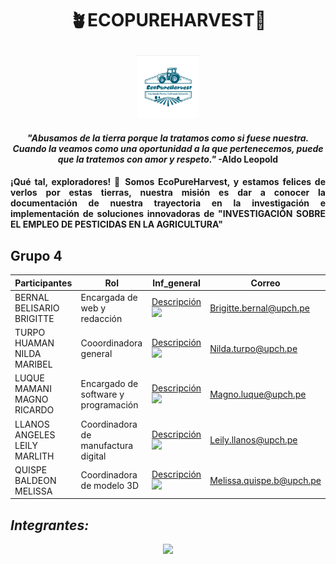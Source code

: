 # <p align="center">🪴ECOPUREHARVEST🌱</p>
<p align="center">
  <img src="https://github.com/Fx2048/Team_4_FdD/blob/main/Im%C3%A1genes/logo.jpg" width="100" style="margin: auto;">
</p>



#### <p align="center"> ***"Abusamos de la tierra porque la tratamos como si fuese nuestra. Cuando la veamos como una oportunidad a la que pertenecemos, puede que la tratemos con amor y respeto."*** -Aldo Leopold</p>

#### <p align="justify">¡Qué tal, exploradores! 🤠 Somos EcoPureHarvest, y estamos felices de verlos por estas tierras, nuestra misión es dar a conocer la documentación de nuestra trayectoria en la investigación e implementación de soluciones innovadoras de "INVESTIGACIÓN SOBRE EL EMPLEO DE PESTICIDAS EN LA AGRICULTURA"</p>


## Grupo 4
| Participantes | Rol | Inf_general | Correo |
| --- | --- | --- | ---|
| BERNAL BELISARIO BRIGITTE | Encargada de web y redacción | [Descripción](https://github.com/Fx2048/Team_4_FdD/blob/main/FdD/Entregables/Qui%C3%A9nes_conformamos/Brigitte_Bernal.png) <img src="https://github.com/Fx2048/Team_4_FdD/blob/main/FdD/Entregables/Qui%C3%A9nes_conformamos/Brigitte_Bernal.png" width="20" style="margin: auto;">| Brigitte.bernal@upch.pe |
| TURPO HUAMAN NILDA MARIBEL | Cooordinadora general | [Descripción](https://github.com/Fx2048/Team_4_FdD/blob/main/FdD/Entregables/Qui%C3%A9nes_conformamos/Nilda_Turpo.png) <img src="https://github.com/Fx2048/Team_4_FdD/blob/main/FdD/Entregables/Qui%C3%A9nes_conformamos/Nilda_Turpo.png" width="20" style="margin: auto;">| Nilda.turpo@upch.pe |
| LUQUE MAMANI MAGNO RICARDO | Encargado de software y programación| [Descripción](https://github.com/Fx2048/Team_4_FdD/blob/main/FdD/Entregables/Qui%C3%A9nes_conformamos/Magno_Luque.png) <img src="https://github.com/Fx2048/Team_4_FdD/blob/main/FdD/Entregables/Qui%C3%A9nes_conformamos/Magno_Luque.png" width="20" style="margin: auto;"> | Magno.luque@upch.pe |
| LLANOS ANGELES LEILY MARLITH | Coordinadora de manufactura digital | [Descripción](https://github.com/Fx2048/Team_4_FdD/blob/main/FdD/Entregables/Qui%C3%A9nes_conformamos/Leily_Llanos.png) <img src="https://github.com/Fx2048/Team_4_FdD/blob/main/FdD/Entregables/Qui%C3%A9nes_conformamos/Leily_Llanos.png" width="20" style="margin: auto;">| Leily.llanos@upch.pe |
| QUISPE BALDEON MELISSA | Coordinadora de modelo 3D| [Descripción](https://github.com/Fx2048/Team_4_FdD/blob/main/FdD/Entregables/Qui%C3%A9nes_conformamos/Melissa_Quispe.png) <img src="https://github.com/Fx2048/Team_4_FdD/blob/main/FdD/Entregables/Qui%C3%A9nes_conformamos/Melissa_Quispe.png" width="20" style="margin: auto;">| Melissa.quispe.b@upch.pe |

## ***Integrantes:***
<p align="center">
  <img src="https://github.com/Fx2048/Team_4_FdD/blob/main/Im%C3%A1genes/Equipo.jpg" width="500" style="margin: auto;">
</p>







